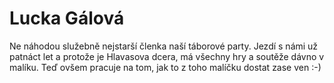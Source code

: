 
# Lucka Gálová

Ne náhodou služebně nejstarší členka naší táborové party. Jezdí s námi už patnáct let a protože je Hlavasova dcera, má všechny hry a soutěže dávno v malíku. Teď ovšem pracuje na tom, jak to z toho malíčku dostat zase ven :-)
